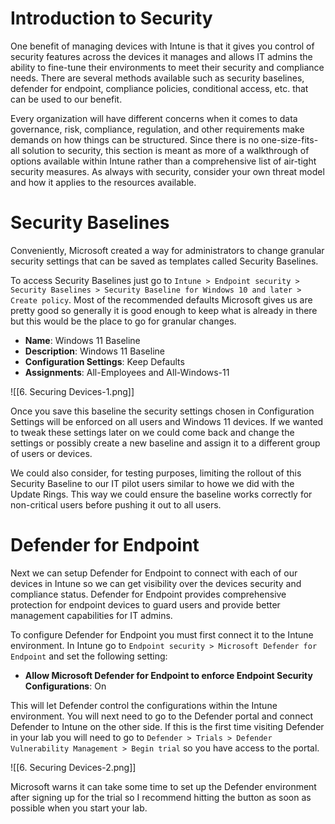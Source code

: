 # Introduction to Security

One benefit of managing devices with Intune is that it gives you control of security features across the devices it manages and allows IT admins the ability to fine-tune their environments to meet their security and compliance needs. There are several methods available such as security baselines, defender for endpoint, compliance policies, conditional access, etc. that can be used to our benefit.

Every organization will have different concerns when it comes to data governance, risk, compliance, regulation, and other requirements make demands on how things can be structured. Since there is no one-size-fits-all solution to security, this section is meant as more of a walkthrough of options available within Intune rather than a comprehensive list of air-tight security measures. As always with security, consider your own threat model and how it applies to the resources available. 

# Security Baselines

Conveniently, Microsoft created a way for administrators to change granular security settings that can be saved as templates called Security Baselines. 

To access Security Baselines just go to `Intune > Endpoint security > Security Baselines > Security Baseline for Windows 10 and later > Create policy`. Most of the recommended defaults Microsoft gives us are pretty good so generally it is good enough to keep what is already in there but this would be the place to go for granular changes. 

- **Name**: Windows 11 Baseline
- **Description**: Windows 11 Baseline
- **Configuration Settings**: Keep Defaults
- **Assignments**: All-Employees and All-Windows-11

![[6. Securing Devices-1.png]]

Once you save this baseline the security settings chosen in Configuration Settings will be enforced on all users and Windows 11 devices. If we wanted to tweak these settings later on we could come back and change the settings or possibly create a new baseline and assign it to a different group of users or devices. 

We could also consider, for testing purposes, limiting the rollout of this Security Baseline to our IT pilot users similar to howe we did with the Update Rings. This way we could ensure the baseline works correctly for non-critical users before pushing it out to all users.

# Defender for Endpoint

Next we can setup Defender for Endpoint to connect with each of our devices in Intune so we can get visibility over the devices security and compliance status. Defender for Endpoint provides comprehensive protection for endpoint devices to guard users and provide better management capabilities for IT admins.

To configure Defender for Endpoint you must first connect it to the Intune environment. In Intune go to `Endpoint security > Microsoft Defender for Endpoint` and set the following setting:

- **Allow Microsoft Defender for Endpoint to enforce Endpoint Security Configurations**: On

This will let Defender control the configurations within the Intune environment. You will next need to go to the Defender portal and connect Defender to Intune on the other side. If this is the first time visiting Defender in your lab you will need to go to `Defender > Trials > Defender Vulnerability Management > Begin trial` so you have access to the portal.

![[6. Securing Devices-2.png]]

Microsoft warns it can take some time to set up the Defender environment after signing up for the trial so I recommend hitting the button as soon as possible when you start your lab. 